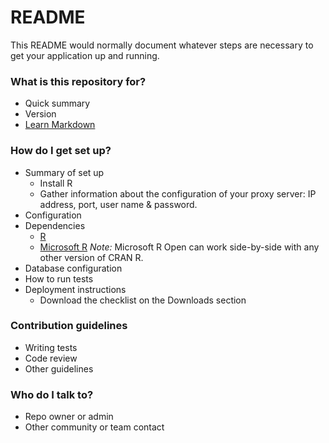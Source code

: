 # README #

This README would normally document whatever steps are necessary to get your application up and running.

### What is this repository for? ###

* Quick summary
* Version
* [Learn Markdown](https://bitbucket.org/tutorials/markdowndemo)

### How do I get set up? ###

* Summary of set up
    * Install R
    * Gather information about the configuration of your proxy server: IP address, port, user name & password.
* Configuration
* Dependencies
    * [R](https://cran.r-project.org/bin/)
    * [Microsoft R](https://mran.microsoft.com/download/) *Note:* Microsoft R Open can work side-by-side with any other version of CRAN R.
* Database configuration
* How to run tests
* Deployment instructions
    * Download the checklist on the Downloads section

### Contribution guidelines ###

* Writing tests
* Code review
* Other guidelines

### Who do I talk to? ###

* Repo owner or admin
* Other community or team contact